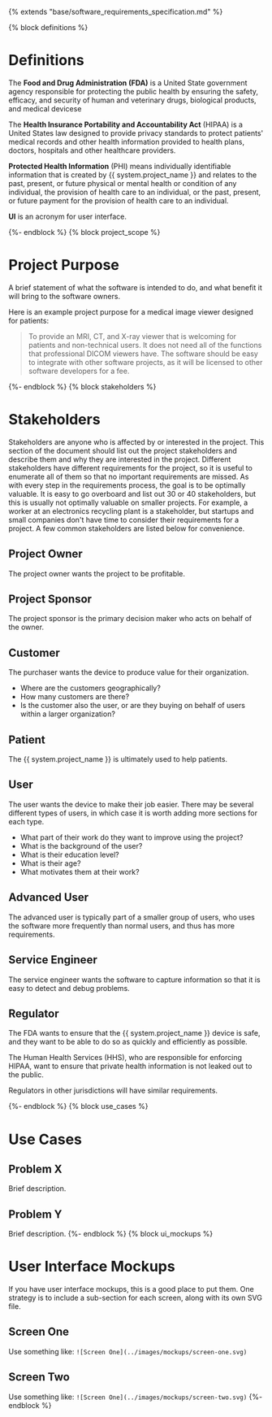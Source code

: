 {% extends "base/software_requirements_specification.md" %}

{% block definitions %}
# Definitions

The **Food and Drug Administration (FDA)** is a United State government agency responsible for protecting the public health by ensuring the safety, efficacy, and security of human and veterinary drugs, biological products, and medical devicese

The **Health Insurance Portability and Accountability Act** (HIPAA) is a United States law designed to provide privacy standards to protect patients' medical records and other health information provided to health plans, doctors, hospitals and other healthcare providers.

**Protected Health Information** (PHI) means individually identifiable information that is created by {{ system.project_name }} and relates to the past, present, or future physical or mental health or condition of any individual, the provision of health care to an individual, or the past, present, or future payment for the provision of health care to an individual.

**UI** is an acronym for user interface.

{%- endblock %}
{% block project_scope %}
# Project Purpose

A brief statement of what the software is intended to do, and what benefit it will bring to the software owners.

Here is an example project purpose for a medical image viewer designed for patients:

> To provide an MRI, CT, and X-ray viewer that is welcoming for patients and non-technical users.  It does not need all of the functions that professional DICOM viewers have.  The software should be easy to integrate with other software projects, as it will be licensed to other software developers for a fee.

{%- endblock %}
{% block stakeholders %}
# Stakeholders

Stakeholders are anyone who is affected by or interested in the project.  This section of the document should list out the project stakeholders and describe them and why they are interested in the project.  Different stakeholders have different requirements for the project, so it is useful to enumerate all of them so that no important requirements are missed.  As with every step in the requirements process, the goal is to be optimally valuable.  It is easy to go overboard and list out 30 or 40 stakeholders, but this is usually not optimally valuable on smaller projects.  For example, a worker at an electronics recycling plant is a stakeholder, but startups and small companies don't have time to consider their requirements for a project.  A few common stakeholders are listed below for convenience.

## Project Owner

The project owner wants the project to be profitable.

## Project Sponsor

The project sponsor is the primary decision maker who acts on behalf of the owner.

## Customer

The purchaser wants the device to produce value for their organization.

- Where are the customers geographically?
- How many customers are there?
- Is the customer also the user, or are they buying on behalf of users within a larger organization?

## Patient

The {{ system.project_name }} is ultimately used to help patients.

## User

The user wants the device to make their job easier.  There may be several different types of users, in which case it is worth adding more sections for each type.

- What part of their work do they want to improve using the project?
- What is the background of the user?
- What is their education level?
- What is their age?
- What motivates them at their work?

## Advanced User

The advanced user is typically part of a smaller group of users, who uses the software more frequently than normal users, and thus has more requirements.

## Service Engineer

The service engineer wants the software to capture information so that it is easy to detect and debug problems.

## Regulator

The FDA wants to ensure that the {{ system.project_name }} device is safe, and they want to be able to do so as quickly and efficiently as possible.

The Human Health Services (HHS), who are responsible for enforcing HIPAA, want to ensure that private health information is not leaked out to the public.

Regulators in other jurisdictions will have similar requirements.

{%- endblock %}
{% block use_cases %}
# Use Cases

## Problem X

Brief description.

## Problem Y

Brief description.
{%- endblock %}
{% block ui_mockups %}
# User Interface Mockups

If you have user interface mockups, this is a good place to put them.  One strategy is to include a sub-section for each screen, along with its own SVG file.

## Screen One

Use something like: `![Screen One](../images/mockups/screen-one.svg)`

## Screen Two

Use something like: `![Screen One](../images/mockups/screen-two.svg)`
{%- endblock %}
